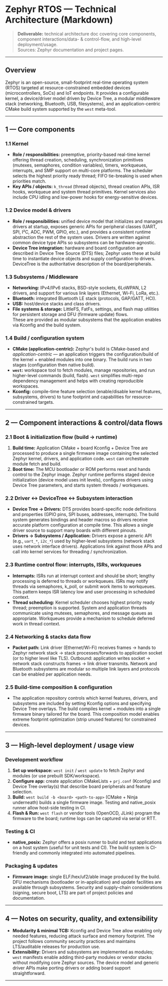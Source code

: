 # Zephyr RTOS — Technical Architecture (Markdown)

> **Deliverable:** technical architecture doc covering core components, component interactions/data- & control-flow, and high-level deployment/usage.  
> Sources: Zephyr documentation and project pages.

---

## Overview
Zephyr is an open-source, small-footprint real-time operating system (RTOS) targeted at resource-constrained embedded devices (microcontrollers, SoCs) and IoT endpoints. It provides a configurable kernel, a device/driver model driven by Device Tree, a modular middleware stack (networking, Bluetooth, USB, filesystems), and an application-centric CMake build system supported by the `west` meta-tool.

---

## 1 — Core components

### 1.1 Kernel
- **Role / responsibilities:** preemptive, priority-based real-time kernel offering thread creation, scheduling, synchronization primitives (mutexes, semaphores, condition variables), timers, workqueues, interrupts, and SMP support on multi-core platforms. The scheduler selects the highest priority ready thread; FIFO tie-breaking is used when priorities match.  
- **Key APIs / objects:** `k_thread` (thread objects), thread creation APIs, ISR hooks, workqueue and system thread primitives. Kernel services also include CPU idling and low-power hooks for energy-sensitive devices.

### 1.2 Device model & drivers
- **Role / responsibilities:** unified device model that initializes and manages drivers at startup, exposes generic APIs for peripheral classes (UART, SPI, I²C, ADC, PWM, GPIO, etc.), and provides a consistent runtime abstraction the rest of the system uses. Drivers are written against common device type APIs so subsystems can be hardware-agnostic.  
- **Device Tree integration:** hardware and board configuration are described in Device Tree Source (DTS) files; Zephyr uses these at build time to instantiate device objects and supply configuration to drivers. DeviceTree is the authoritative description of the board/peripherals.

### 1.3 Subsystems / Middleware
- **Networking:** IPv4/IPv6 stacks, BSD-style sockets, 6LoWPAN, L2 drivers, and support for various link layers (Ethernet, Wi-Fi, LoRa, etc.).  
- **Bluetooth:** integrated Bluetooth LE stack (protocols, GAP/GATT, HCI).  
- **USB:** host/device stacks and class drivers.  
- **File systems & storage:** LittleFS, FatFs, settings, and flash map utilities for persistent storage and DFU (firmware update) flows.  
These are provided as modular subsystems that the application enables via Kconfig and the build system.

### 1.4 Build / configuration system
- **CMake (application-centric):** Zephyr's build is CMake-based and *application-centric* — an application triggers the configuration/build of the kernel + enabled modules into one binary. The build runs in two stages (configuration then native build).  
- **`west`:** workspace tool to fetch modules, manage repositories, and run higher-level commands (build, flash). `west` simplifies multi-repo dependency management and helps with creating reproducible workspaces.  
- **Kconfig:** compile-time feature selection (enable/disable kernel features, subsystems, drivers) to tune footprint and capabilities for resource-constrained targets.

---

## 2 — Component interactions & control/data flows

### 2.1 Boot & initialization flow (build → runtime)
1. **Build time:** Application CMake + board Kconfig + Device Tree are processed to produce a single firmware image containing the selected Zephyr kernel, drivers, and application code. `west` can orchestrate module fetch and build.  
2. **Boot time:** The MCU bootloader or ROM performs reset and hands control to the Zephyr image. Zephyr runtime performs staged device initialization (device model uses init levels), configures drivers using Device Tree parameters, and starts system threads / workqueues.

### 2.2 Driver ↔ DeviceTree ↔ Subsystem interaction
- **Device Tree → Drivers:** DTS provides board-specific node definitions and properties (GPIO pins, SPI buses, addresses, interrupts). The build system generates bindings and header macros so drivers receive accurate platform configuration at compile time. This allows a single driver source to support many boards with different pinouts.  
- **Drivers → Subsystems / Application:** Drivers expose a generic API (e.g., `uart_*`, `i2c_*`) used by higher-level subsystems (network stack uses network interface drivers). Applications link against those APIs and call into kernel services for threading / synchronization.

### 2.3 Runtime control flow: interrupts, ISRs, workqueues
- **Interrupts:** ISRs run at interrupt context and should be short; lengthy processing is deferred to threads or workqueues. ISRs may notify threads via semaphores, k_poll, or submit work items to workqueues. This pattern keeps ISR latency low and user processing in scheduled context.  
- **Thread scheduling:** Kernel scheduler chooses highest priority ready thread; preemption is supported. System and application threads communicate using mutexes, semaphores, and message queues as appropriate. Workqueues provide a mechanism to schedule deferred work in thread context.

### 2.4 Networking & stacks data flow
- **Packet path:** Link driver (Ethernet/Wi-Fi) receives frames → hands to Zephyr network stack → stack processes/forwards to application socket (or to higher level like TLS). Outbound: application writes socket → network stack constructs frames → link driver transmits. Network and Bluetooth subsystems are modular so multiple link layers and protocols can be enabled per application needs.

### 2.5 Build-time composition & configuration
- The application repository controls which kernel features, drivers, and subsystems are included by setting Kconfig options and specifying Device Tree overlays. The build compiles kernel + modules into a single firmware binary tailored for the board. This composition model enables extreme footprint optimization (strip unused features) for constrained devices.

---

## 3 — High-level deployment / usage view

### Development workflow
1. **Set up workspace:** `west init` / `west update` to fetch Zephyr and modules (or use prebuilt SDK/workspace).  
2. **Configure app:** create application CMakeLists + `prj.conf` (Kconfig) and Device Tree overlay(s) that describe board peripherals and feature selection.  
3. **Build:** `west build -b <board> <path-to-app>` (CMake + Ninja underneath) builds a single firmware image. Testing and native_posix runner allow host-side testing in CI.  
4. **Flash & Run:** `west flash` or vendor tools (OpenOCD, JLink) program the firmware to the board; runtime logs can be captured via serial or RTT.

### Testing & CI
- **native_posix:** Zephyr offers a posix runner to build and test applications on a host system (useful for unit tests and CI). The build system is CI-friendly and commonly integrated into automated pipelines.

### Packaging & updates
- **Firmware image:** single ELF/hex/uf2/able image produced by the build. DFU mechanisms (bootloader or in-application) and update facilities are available through subsystems. Security and supply-chain considerations (signing, secure boot, LTS) are part of project policies and documentation.

---

## 4 — Notes on security, quality, and extensibility
- **Modularity & minimal TCB:** Kconfig and Device Tree allow enabling only needed features, reducing attack surface and memory footprint. The project follows community security practices and maintains LTS/auditable releases for production use.  
- **Extensibility:** Drivers and subsystems are implemented as modules; `west` manifests enable adding third-party modules or vendor stacks without modifying core Zephyr sources. The device model and generic driver APIs make porting drivers or adding board support straightforward.

---
